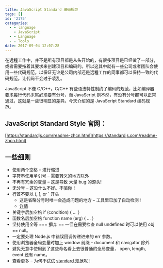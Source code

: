 ```yaml
---
title: JavaScript Standard 编码规范
tags: []
id: '2175'
categories:
  - - language
    - JavaScript
  - - Language
  - - Tools
date: 2017-09-04 12:07:28
---
```


在远程工作中，并不是所有项目都是从头开始的，有很多项目是已经做了一部分，或者需要按着其要求来创建项目和编码的。所以这其中就有一些公司或者团队会使用一些代码规范，以保证无论是公司内部还是远程工作的同事都可以保持一致的代码规范，让代码不会过于凌乱。
<!-- more -->
JavaScript 不像 C/C++，C/C++ 有些语法特性制约了编码的规范，比如编译器要求每行代码末尾必须要有分号，而 JavaScript 则不然，有没有分号都可以正常通过，这就是一些很明显的差异。今天介绍的是 JavaScript Standard 编码规范。

## JavaScript Standard Style 官网：

[https://standardjs.com/readme-zhcn.html](https://standardjs.com/readme-zhcn.html)

## 一些细则

*   使用两个空格 – 进行缩进
*   字符串使用单引号 – 需要转义的地方除外
*   不再有冗余的变量 – 这是导致 大量 bug 的源头!
*   无分号 – 这没什么不好。不骗你！
*   行首不要以 (, \[, or \` 开头
    *   这是省略分号时唯一会造成问题的地方 – 工具里已加了自动检测！
    *   [详情](https://standardjs.com/rules-zhcn.html#semicolons)
*   关键字后加空格 if (condition) { ... }
*   函数名后加空格 function name (arg) { ... }
*   坚持使用全等 === 摒弃 == 一但在需要检查 null undefined 时可以使用 obj == null。
*   一定要处理 Node.js 中错误回调传递进来的 err 参数。
*   使用浏览器全局变量时加上 window 前缀 – document 和 navigator 除外
*   避免无意中使用到了这些命名看上去很普通的全局变量， open, length, event 还有 name。
*   查看更多 – 为何不试试 [standard 规范](https://standardjs.com/rules-zhcn.html#javascript-standard-style)呢！